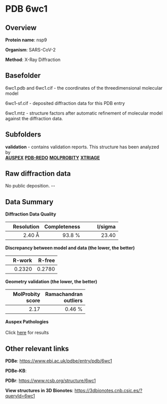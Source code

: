 # PDB 6wc1

## Overview

**Protein name**: nsp9

**Organism**: SARS-CoV-2

**Method**: X-Ray Diffraction



## Basefolder

6wc1.pdb and 6wc1.cif - the coordinates of the threedimensional molecular model

6wc1-sf.cif - deposited diffraction data for this PDB entry

6wc1.mtz - structure factors after automatic refinement of molecular model against the diffraction data.

## Subfolders





**validation** - contains validation reports. This structure has been analyzed by <br>[**AUSPEX**](https://github.com/thorn-lab/coronavirus_structural_task_force/tree/master/pdb/nsp9/SARS-CoV-2/6wc1/validation/auspex) [**PDB-REDO**](https://github.com/thorn-lab/coronavirus_structural_task_force/tree/master/pdb/nsp9/SARS-CoV-2/6wc1/validation/pdb-redo) [**MOLPROBITY**](https://github.com/thorn-lab/coronavirus_structural_task_force/tree/master/pdb/nsp9/SARS-CoV-2/6wc1/validation/molprobity) [**XTRIAGE**](https://github.com/thorn-lab/coronavirus_structural_task_force/blob/master/pdb/nsp9/SARS-CoV-2/6wc1/validation/Xtriage_output.log)  



## Raw diffraction data

No public deposition. --<br> 

## Data Summary
**Diffraction Data Quality**

|   | Resolution | Completeness| I/sigma |
|---|-------------:|----------------:|--------------:|
|   |2.40 Å|93.8  %|<img width=50/>23.40|

**Discrepancy between model and data (the lower, the better)**

|   | **R-work**| **R-free**   
|---|-------------:|----------------:|           
||  0.2320|  0.2780|

**Geometry validation (the lower, the better)**

|   |**MolProbity<br>score**| **Ramachandran<br>outliers** 
|---|-------------:|----------------:|
||  2.17|  0.46 %|

**Auspex Pathologies**<br> <br>Click [here](https://github.com/thorn-lab/coronavirus_structural_task_force/blob/master/pdb/nsp9/SARS-CoV-2/6wc1/validation/auspex/6wc1_auspex_comments.txt)  for results

 



## Other relevant links 
**PDBe**:  https://www.ebi.ac.uk/pdbe/entry/pdb/6wc1

**PDBe-KB**:  
 
**PDBr**: https://www.rcsb.org/structure/6wc1 

**View structures in 3D Bionotes**: https://3dbionotes.cnb.csic.es/?queryId=6wc1

